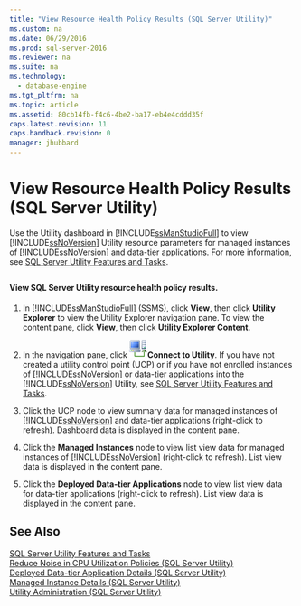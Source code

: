```yaml
---
title: "View Resource Health Policy Results (SQL Server Utility)"
ms.custom: na
ms.date: 06/29/2016
ms.prod: sql-server-2016
ms.reviewer: na
ms.suite: na
ms.technology: 
  - database-engine
ms.tgt_pltfrm: na
ms.topic: article
ms.assetid: 80cb14fb-f4c6-4be2-ba17-eb4e4cddd35f
caps.latest.revision: 11
caps.handback.revision: 0
manager: jhubbard
---
```

# View Resource Health Policy Results (SQL Server Utility)
Use the Utility dashboard in [!INCLUDE[ssManStudioFull](../../Topics/TopicNameContainA/tokens/ssManStudioFull_md.md)] to view [!INCLUDE[ssNoVersion](../../Topics/TopicNameContainA/tokens/ssNoVersion_md.md)] Utility resource parameters for managed instances of [!INCLUDE[ssNoVersion](../../Topics/TopicNameContainA/tokens/ssNoVersion_md.md)] and data-tier applications. For more information, see [SQL Server Utility Features and Tasks](../../Topics/TopicNameNotContainA/SQL-Server-Utility-Features-and-Tasks.md).  
  
##  <a name="SSMSProcedure"></a>  
  
#### View SQL Server Utility resource health policy results.  
  
1.  In [!INCLUDE[ssManStudioFull](../../Topics/TopicNameContainA/tokens/ssManStudioFull_md.md)] (SSMS), click **View**, then click **Utility Explorer** to view the Utility Explorer navigation pane. To view the content pane, click **View**, then click **Utility Explorer Content**.  
  
2.  In the navigation pane, click ![](../../Topics/TopicNameContainA/images/Connect_to_Utility.gif "Connect_to_Utility")**Connect to Utility**. If you have not created a utility control point (UCP) or if you have not enrolled instances of [!INCLUDE[ssNoVersion](../../Topics/TopicNameContainA/tokens/ssNoVersion_md.md)] or data-tier applications into the [!INCLUDE[ssNoVersion](../../Topics/TopicNameContainA/tokens/ssNoVersion_md.md)] Utility, see [SQL Server Utility Features and Tasks](../../Topics/TopicNameNotContainA/SQL-Server-Utility-Features-and-Tasks.md).  
  
3.  Click the UCP node to view summary data for managed instances of [!INCLUDE[ssNoVersion](../../Topics/TopicNameContainA/tokens/ssNoVersion_md.md)] and data-tier applications (right-click to refresh). Dashboard data is displayed in the content pane.  
  
4.  Click the **Managed Instances** node to view list view data for managed instances of [!INCLUDE[ssNoVersion](../../Topics/TopicNameContainA/tokens/ssNoVersion_md.md)] (right-click to refresh). List view data is displayed in the content pane.  
  
5.  Click the **Deployed Data-tier Applications** node to view list view data for data-tier applications (right-click to refresh). List view data is displayed in the content pane.  
  
## See Also  
 [SQL Server Utility Features and Tasks](../../Topics/TopicNameNotContainA/SQL-Server-Utility-Features-and-Tasks.md)   
 [Reduce Noise in CPU Utilization Policies (SQL Server Utility)](../../Topics/TopicNameNotContainA/Reduce-Noise-in-CPU-Utilization-Policies--SQL-Server-Utility-.md)   
 [Deployed Data-tier Application Details (SQL Server Utility)](../../Topics/TopicNameNotContainA/Deployed-Data-tier-Application-Details--SQL-Server-Utility-.md)   
 [Managed Instance Details (SQL Server Utility)](../../Topics/TopicNameNotContainA/Managed-Instance-Details--SQL-Server-Utility-.md)   
 [Utility Administration (SQL Server Utility)](../../Topics/TopicNameNotContainA/Utility-Administration--SQL-Server-Utility-.md)